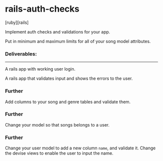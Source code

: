 # rails-auth-checks
[ruby][rails]

Implement auth checks and validations for your app.

Put in minimum and maximum limits for all of your song model attributes.

### Deliverables:
---
A rails app with working user login.

A rails app that validates input and shows the errors to the user.

### Further
Add columns to your song and genre tables and validate them.

### Further
Change your model so that songs belongs to a user.

### Further
Change your user model to add a new column `name`, and validate it. Change the devise views to enable the user to input the name.
